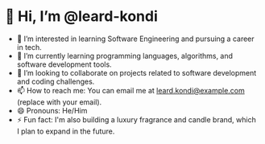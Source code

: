 # 👋 Hi, I’m @leard-kondi

- 👀 I’m interested in learning Software Engineering and pursuing a career in tech.
- 🌱 I’m currently learning programming languages, algorithms, and software development tools.
- 💞️ I’m looking to collaborate on projects related to software development and coding challenges.
- 📫 How to reach me: You can email me at leard.kondi@example.com (replace with your email).
- 😄 Pronouns: He/Him
- ⚡ Fun fact: I'm also building a luxury fragrance and candle brand, which I plan to expand in the future.
